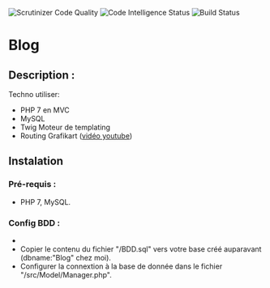 <img src="https://scrutinizer-ci.com/g/jucarre/blog/badges/quality-score.png?b=master" alt="Scrutinizer Code Quality" />  <img src="https://scrutinizer-ci.com/g/jucarre/blog/badges/code-intelligence.svg?b=master" alt="Code Intelligence Status" />  <img src="https://scrutinizer-ci.com/g/jucarre/blog/badges/build.png?b=master" alt="Build Status" />
# Blog

## Description :

Techno utiliser:
* PHP 7 en MVC
* MySQL
* Twig Moteur de templating
* Routing Grafikart (<a href="https://youtu.be/I-DN2C7Gs7A">vidéo youtube</a>)

## Instalation

### Pré-requis : 
* PHP 7, MySQL.

### Config BDD :
* 
* Copier le contenu du fichier "/BDD.sql" vers votre base créé auparavant (dbname:"Blog" chez moi).
* Configurer la connextion à la base de donnée dans le fichier "/src/Model/Manager.php".

